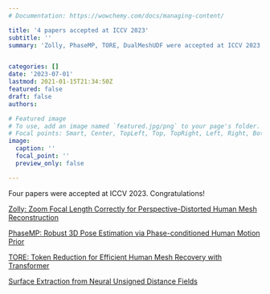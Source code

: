 ```yaml
---
# Documentation: https://wowchemy.com/docs/managing-content/

title: '4 papers accepted at ICCV 2023'
subtitle: ''
summary: 'Zolly, PhaseMP, TORE, DualMeshUDF were accepted at ICCV 2023. Congratulations!'


categories: []
date: '2023-07-01'
lastmod: 2021-01-15T21:34:50Z
featured: false
draft: false
authors:

# Featured image
# To use, add an image named `featured.jpg/png` to your page's folder.
# Focal points: Smart, Center, TopLeft, Top, TopRight, Left, Right, BottomLeft, Bottom, BottomRight.
image:
  caption: ''
  focal_point: ''
  preview_only: false

---
```


Four papers were accepted at ICCV 2023. Congratulations!

[Zolly: Zoom Focal Length Correctly for Perspective-Distorted Human Mesh Reconstruction](https://wenjiawang0312.github.io/projects/zolly/)

[PhaseMP: Robust 3D Pose Estimation via Phase-conditioned Human Motion Prior
](https://rubbly.cn/publications/phaseMP/)

[TORE: Token Reduction for Efficient Human Mesh Recovery with Transformer
](https://frank-zy-dou.github.io/projects/Tore/index.html)

[Surface Extraction from Neural Unsigned Distance Fields](https://cong-yi.github.io/projects/dualmeshudf/)
